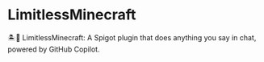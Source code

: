 # LimitlessMinecraft
🏝️🥴 LimitlessMinecraft: A Spigot plugin that does anything you say in chat, powered by GitHub Copilot.
